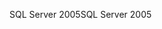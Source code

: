 <span data-ttu-id="a7dfa-101">SQL Server 2005</span><span class="sxs-lookup"><span data-stu-id="a7dfa-101">SQL Server 2005</span></span>